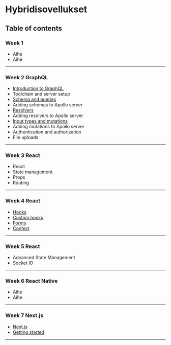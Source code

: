 # Hybridisovellukset

## Table of contents

### Week 1

- Aihe
- Aihe

---

### Week 2 GraphQL

- [Introduction to GraphQL](Week2/intro.md)
- Toolchain and server setup
- [Schema and queries](Week2/concepts.md)
- Adding schemas to Apollo server
- [Resolvers](Week2/concepts2.md)
- Adding resolvers to Apollo server
- [Input types and mutations](Week2/concepts3.md)
- Adding mutations to Apollo server
- Authentication and authorization
- File uploads

---

### Week 3 React

- React
- State management
- Props
- Routing

---

### Week 4 React

- [Hooks](Week4/hooks.md)
- [Custom hooks](Week4/custom-hooks.md)
- [Forms](Week4/forms.md)
- [Context](Week4/context.md)

---

### Week 5 React

- Advanced State Management
- Socket IO

---

### Week 6 React Native

- Aihe
- Aihe

---

### Week 7 Next.js

- [Next.js](Week7/intro.md)
- [Getting started](Week7/getting_started.md)

---
